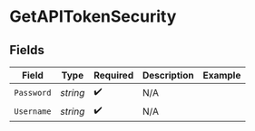 # GetAPITokenSecurity


## Fields

| Field              | Type               | Required           | Description        | Example            |
| ------------------ | ------------------ | ------------------ | ------------------ | ------------------ |
| `Password`         | *string*           | :heavy_check_mark: | N/A                |                    |
| `Username`         | *string*           | :heavy_check_mark: | N/A                |                    |